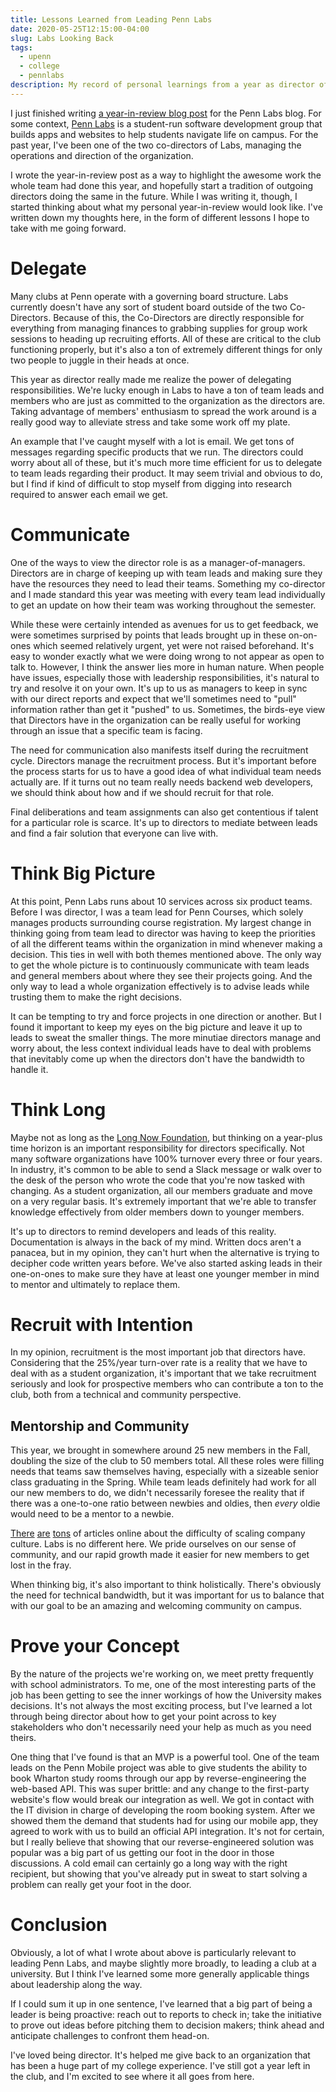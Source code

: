 ```yaml
---
title: Lessons Learned from Leading Penn Labs
date: 2020-05-25T12:15:00-04:00
slug: Labs Looking Back
tags:
  - upenn
  - college
  - pennlabs
description: My record of personal learnings from a year as director of Penn Labs.
---
```


I just finished writing [a year-in-review blog
post](https://pennlabs.org/blog/year-in-review-19-20/) for the Penn Labs
blog. For some context, [Penn Labs](https://pennlabs.org) is a
student-run software development group that builds apps and websites to
help students navigate life on campus. For the past year, I've been one
of the two co-directors of Labs, managing the operations and direction
of the organization.

I wrote the year-in-review post as a way to highlight the awesome work
the whole team had done this year, and hopefully start a tradition of
outgoing directors doing the same in the future. While I was writing it,
though, I started thinking about what my personal year-in-review would
look like. I've written down my thoughts here, in the form of different
lessons I hope to take with me going forward.

# Delegate

Many clubs at Penn operate with a governing board structure. Labs
currently doesn't have any sort of student board outside of the two
Co-Directors. Because of this, the Co-Directors are directly responsible
for everything from managing finances to grabbing supplies for group
work sessions to heading up recruiting efforts. All of these are
critical to the club functioning properly, but it's also a ton of
extremely different things for only two people to juggle in their heads
at once.

This year as director really made me realize the power of delegating
responsibilities. We're lucky enough in Labs to have a ton of team
leads and members who are just as committed to the organization as the
directors are. Taking advantage of members' enthusiasm to spread the
work around is a really good way to alleviate stress and take some work
off my plate.

An example that I've caught myself with a lot is email. We get tons of
messages regarding specific products that we run. The directors could
worry about all of these, but it's much more time efficient for us to
delegate to team leads regarding their product. It may seem trivial and
obvious to do, but I find if kind of difficult to stop myself from
digging into research required to answer each email we get.

# Communicate

One of the ways to view the director role is as a manager-of-managers.
Directors are in charge of keeping up with team leads and making sure
they have the resources they need to lead their teams. Something my
co-director and I made standard this year was meeting with every team
lead individually to get an update on how their team was working
throughout the semester.

While these were certainly intended as avenues for us to get feedback,
we were sometimes surprised by points that leads brought up in these
on-on-ones which seemed relatively urgent, yet were not raised
beforehand. It's easy to wonder exactly what we were doing wrong to not
appear as open to talk to. However, I think the answer lies more in
human nature. When people have issues, especially those with leadership
responsibilities, it's natural to try and resolve it on your own. It's
up to us as managers to keep in sync with our direct reports and expect
that we'll sometimes need to "pull" information rather than get it
"pushed" to us. Sometimes, the birds-eye view that Directors have in
the organization can be really useful for working through an issue that
a specific team is facing.

The need for communication also manifests itself during the recruitment
cycle. Directors manage the recruitment process. But it's important
before the process starts for us to have a good idea of what individual
team needs actually are. If it turns out no team really needs backend
web developers, we should think about how and if we should recruit for
that role.

Final deliberations and team assignments can also get contentious if
talent for a particular role is scarce. It's up to directors to mediate
between leads and find a fair solution that everyone can live with.

# Think Big Picture

At this point, Penn Labs runs about 10 services across six product
teams. Before I was director, I was a team lead for Penn Courses, which
solely manages products surrounding course registration. My largest
change in thinking going from team lead to director was having to keep
the priorities of all the different teams within the organization in
mind whenever making a decision. This ties in well with both themes
mentioned above. The only way to get the whole picture is to
continuously communicate with team leads and general members about where
they see their projects going. And the only way to lead a whole
organization effectively is to advise leads while trusting them to make
the right decisions.

It can be tempting to try and force projects in one direction or
another. But I found it important to keep my eyes on the big picture and
leave it up to leads to sweat the smaller things. The more minutiae
directors manage and worry about, the less context individual leads have
to deal with problems that inevitably come up when the directors don't
have the bandwidth to handle it.

# Think Long

Maybe not as long as the [Long Now Foundation](https://longnow.org/),
but thinking on a year-plus time horizon is an important responsibility
for directors specifically. Not many software organizations have 100%
turnover every three or four years. In industry, it's common to be able
to send a Slack message or walk over to the desk of the person who wrote
the code that you're now tasked with changing. As a student
organization, all our members graduate and move on a very regular basis.
It's extremely important that we're able to transfer knowledge
effectively from older members down to younger members.

It's up to directors to remind developers and leads of this reality.
Documentation is always in the back of my mind. Written docs aren't a
panacea, but in my opinion, they can't hurt when the alternative is
trying to decipher code written years before. We've also started asking
leads in their one-on-ones to make sure they have at least one younger
member in mind to mentor and ultimately to replace them.

# Recruit with Intention

In my opinion, recruitment is the most important job that directors
have. Considering that the 25%/year turn-over rate is a reality that we
have to deal with as a student organization, it's important that we
take recruitment seriously and look for prospective members who can
contribute a ton to the club, both from a technical and community
perspective.

## Mentorship and Community

This year, we brought in somewhere around 25 new members in the Fall,
doubling the size of the club to 50 members total. All these roles were
filling needs that teams saw themselves having, especially with a
sizeable senior class graduating in the Spring. While team leads
definitely had work for all our new members to do, we didn't
necessarily foresee the reality that if there was a one-to-one ratio
between newbies and oldies, then _every_ oldie would need to be a mentor
to a newbie.

[There](https://hbr.org/2015/03/6-rules-for-building-and-scaling-company-culture)
[are](https://about.crunchbase.com/blog/scaling-culture/)
[tons](https://www.culturesummit.co/articles/scaling-culture-to-1000-employees/)
of articles online about the difficulty of scaling company culture. Labs
is no different here. We pride ourselves on our sense of community, and
our rapid growth made it easier for new members to get lost in the fray.

When thinking big, it's also important to think holistically. There's
obviously the need for technical bandwidth, but it was important for us
to balance that with our goal to be an amazing and welcoming community
on campus.

# Prove your Concept

By the nature of the projects we're working on, we meet pretty
frequently with school administrators. To me, one of the most
interesting parts of the job has been getting to see the inner workings
of how the University makes decisions. It's not always the most
exciting process, but I've learned a lot through being director about
how to get your point across to key stakeholders who don't necessarily
need your help as much as you need theirs.

One thing that I've found is that an MVP is a powerful tool. One of the
team leads on the Penn Mobile project was able to give students the
ability to book Wharton study rooms through our app by
reverse-engineering the web-based API. This was super brittle: and any
change to the first-party website's flow would break our integration as
well. We got in contact with the IT division in charge of developing the
room booking system. After we showed them the demand that students had
for using our mobile app, they agreed to work with us to build an
official API integration. It's not for certain, but I really believe
that showing that our reverse-engineered solution was popular was a big
part of us getting our foot in the door in those discussions. A cold
email can certainly go a long way with the right recipient, but showing
that you've already put in sweat to start solving a problem can really
get your foot in the door.

# Conclusion

Obviously, a lot of what I wrote about above is particularly relevant to
leading Penn Labs, and maybe slightly more broadly, to leading a club at
a university. But I think I've learned some more generally applicable
things about leadership along the way.

If I could sum it up in one sentence, I've learned that a big part of
being a leader is being proactive: reach out to reports to check in;
take the initiative to prove out ideas before pitching them to decision
makers; think ahead and anticipate challenges to confront them head-on.

I've loved being director. It's helped me give back to an organization
that has been a huge part of my college experience. I've still got a
year left in the club, and I'm excited to see where it all goes from
here.
